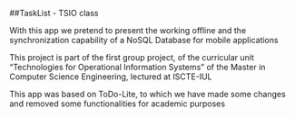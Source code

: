##TaskList - TSIO class

With this app we pretend to present the working offline and the synchronization capability of a NoSQL Database for mobile applications

This project is part of the first group project, of the curricular unit “Technologies for Operational Information Systems” of the Master in Computer Science Engineering, lectured at ISCTE-IUL

This app was based on ToDo-Lite, to which we have made some changes and removed some functionalities for academic purposes
